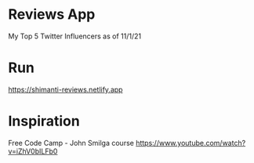 # Reviews App
My Top 5 Twitter Influencers
as of 11/1/21

# Run
https://shimanti-reviews.netlify.app

# Inspiration
Free Code Camp - John Smilga course
https://www.youtube.com/watch?v=iZhV0bILFb0
